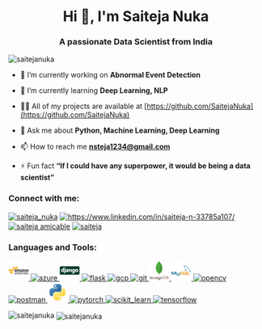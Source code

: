<h1 align="center">Hi 👋, I'm Saiteja Nuka</h1>
<h3 align="center">A passionate Data Scientist from India</h3>

<p align="left"> <img src="https://komarev.com/ghpvc/?username=saitejanuka&label=Profile%20views&color=0e75b6&style=flat" alt="saitejanuka" /> </p>

- 🔭 I’m currently working on **Abnormal Event Detection**

- 🌱 I’m currently learning **Deep Learning, NLP**

- 👨‍💻 All of my projects are available at [https://github.com/SaitejaNuka](https://github.com/SaitejaNuka)

- 💬 Ask me about **Python, Machine Learning, Deep Learning**

- 📫 How to reach me **nsteja1234@gmail.com**

- ⚡ Fun fact **“If I could have any superpower, it would be being a data scientist”**

<h3 align="left">Connect with me:</h3>
<p align="left">
<a href="https://twitter.com/saiteja_nuka" target="blank"><img align="center" src="https://raw.githubusercontent.com/rahuldkjain/github-profile-readme-generator/neutral-icons/src/images/icons/Social/twitter.svg" alt="saiteja_nuka" height="30" width="40" /></a>
<a href="https://linkedin.com/in/https://www.linkedin.com/in/saiteja-n-33785a107/" target="blank"><img align="center" src="https://raw.githubusercontent.com/rahuldkjain/github-profile-readme-generator/neutral-icons/src/images/icons/Social/linked-in-alt.svg" alt="https://www.linkedin.com/in/saiteja-n-33785a107/" height="30" width="40" /></a>
<a href="https://fb.com/saiteja amicable" target="blank"><img align="center" src="https://raw.githubusercontent.com/rahuldkjain/github-profile-readme-generator/neutral-icons/src/images/icons/Social/facebook.svg" alt="saiteja amicable" height="30" width="40" /></a>
<a href="https://instagram.com/saiteja" target="blank"><img align="center" src="https://raw.githubusercontent.com/rahuldkjain/github-profile-readme-generator/neutral-icons/src/images/icons/Social/instagram.svg" alt="saiteja" height="30" width="40" /></a>
</p>

<h3 align="left">Languages and Tools:</h3>
<p align="left"> <a href="https://aws.amazon.com" target="_blank"> <img src="https://raw.githubusercontent.com/devicons/devicon/master/icons/amazonwebservices/amazonwebservices-original-wordmark.svg" alt="aws" width="40" height="40"/> </a> <a href="https://azure.microsoft.com/en-in/" target="_blank"> <img src="https://www.vectorlogo.zone/logos/microsoft_azure/microsoft_azure-icon.svg" alt="azure" width="40" height="40"/> </a> <a href="https://www.djangoproject.com/" target="_blank"> <img src="https://raw.githubusercontent.com/devicons/devicon/master/icons/django/django-original.svg" alt="django" width="40" height="40"/> </a> <a href="https://flask.palletsprojects.com/" target="_blank"> <img src="https://www.vectorlogo.zone/logos/pocoo_flask/pocoo_flask-icon.svg" alt="flask" width="40" height="40"/> </a> <a href="https://cloud.google.com" target="_blank"> <img src="https://www.vectorlogo.zone/logos/google_cloud/google_cloud-icon.svg" alt="gcp" width="40" height="40"/> </a> <a href="https://git-scm.com/" target="_blank"> <img src="https://www.vectorlogo.zone/logos/git-scm/git-scm-icon.svg" alt="git" width="40" height="40"/> </a> <a href="https://www.mongodb.com/" target="_blank"> <img src="https://raw.githubusercontent.com/devicons/devicon/master/icons/mongodb/mongodb-original-wordmark.svg" alt="mongodb" width="40" height="40"/> </a> <a href="https://www.mysql.com/" target="_blank"> <img src="https://raw.githubusercontent.com/devicons/devicon/master/icons/mysql/mysql-original-wordmark.svg" alt="mysql" width="40" height="40"/> </a> <a href="https://opencv.org/" target="_blank"> <img src="https://www.vectorlogo.zone/logos/opencv/opencv-icon.svg" alt="opencv" width="40" height="40"/> </a> <a href="https://postman.com" target="_blank"> <img src="https://www.vectorlogo.zone/logos/getpostman/getpostman-icon.svg" alt="postman" width="40" height="40"/> </a> <a href="https://www.python.org" target="_blank"> <img src="https://raw.githubusercontent.com/devicons/devicon/master/icons/python/python-original.svg" alt="python" width="40" height="40"/> </a> <a href="https://pytorch.org/" target="_blank"> <img src="https://www.vectorlogo.zone/logos/pytorch/pytorch-icon.svg" alt="pytorch" width="40" height="40"/> </a> <a href="https://scikit-learn.org/" target="_blank"> <img src="https://upload.wikimedia.org/wikipedia/commons/0/05/Scikit_learn_logo_small.svg" alt="scikit_learn" width="40" height="40"/> </a> <a href="https://www.tensorflow.org" target="_blank"> <img src="https://www.vectorlogo.zone/logos/tensorflow/tensorflow-icon.svg" alt="tensorflow" width="40" height="40"/> </a> </p>

<p><img align="left" src="https://github-readme-stats.vercel.app/api/top-langs?username=saitejanuka&show_icons=true&locale=en&layout=compact" alt="saitejanuka" /></p>



<p>&nbsp;<img align="center" src="https://github-readme-stats.vercel.app/api?username=saitejanuka&show_icons=true&locale=en" alt="saitejanuka" /></p>
